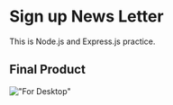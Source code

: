 # Sign up News Letter

This is Node.js and Express.js practice.

## Final Product

!["For Desktop"]()
